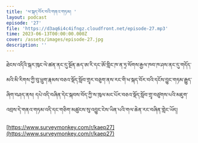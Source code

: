 ```yaml
---
title: 'ཕ་སྐད་བོར་བའི་གནའ་གཏམ། '
layout: podcast
episode: '27'
file: 'https://d3aq6i4c4ifngz.cloudfront.net/episode-27.mp3'
time: 2023-06-13T00:00:00.000Z
cover: /assets/images/episode-27.jpg
description: ''
---
```


ཐེངས་འདིའི་སྐར་ཁུང་ལེ་ཚན་ནང་དུ་སྔོན་ཆད་ཨ་རི་དང་ཨོ་གླིང་ཁ་ན་ཏྲ་སོགས་རྒྱལ་ཁབ་ཁ་ཤས་ནང་དུ་གདོད་མའི་མི་རིགས་ཀྱི་བུ་ཕྲུག་རྣམས་བཅའ་སྡོད་སློབ་གྲྭར་བཅུག་ནས་རང་གི་ཕ་སྐད་བོར་བའི་དངོས་བྱུང་གཏམ་རྒྱུད་ཞིག་བཤད་ནས། དཔེ་འདི་བཞིན་དེང་སྐབས་བོད་ཀྱི་ས་ཁུལ་མང་པོར་བཅའ་སྡོད་སློབ་གྲྭ་བཙུགས་པའི་མཇུག་འབྲས་དེ་གནའ་གཏམ་འདི་དང་གཅིག་མཚུངས་སུ་འབྱུང་ངེས་ཡིན་པའི་གལ་ཆེན་རང་བཞིན་གླེང་ཡོད།

[https://www.surveymonkey.com/r/kaep27](https://www.surveymonkey.com/r/kaep27)
